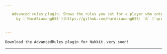 ```yaml
---

   Advanced rules plugin. Shows the rules you set for a player who enters for the first time.<br />
     by [`HardSiamang655`](https://github.com/hardsiamang655) `&` [`qreardedwastaken`](https://qrearded.xyz/)


---
```


   `Download the AdvancedRules plugin for Nukkit.` 
     `very soon!`

---
